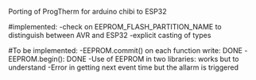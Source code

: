 Porting of ProgTherm for arduino chibi to ESP32

#implemented:
-check on EEPROM_FLASH_PARTITION_NAME to distinguish between AVR and ESP32
-explicit casting of types

#To be implemented:
-EEPROM.commit() on each function write: DONE
-EEPROM.begin(): DONE
-Use of EEPROM in two libraries: works but to understand
-Error in getting next event time but the allarm is triggered
